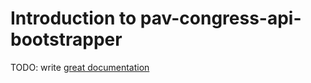 # Introduction to pav-congress-api-bootstrapper

TODO: write [great documentation](http://jacobian.org/writing/what-to-write/)
